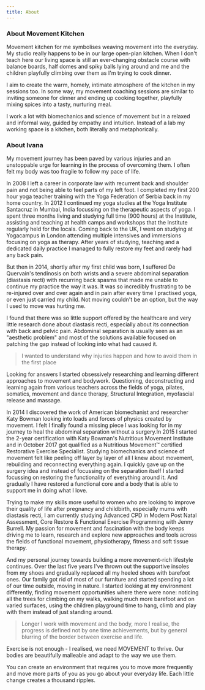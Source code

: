 ```yaml
---
title: About
---
```


### About Movement Kitchen

Movement kitchen for me symbolises weaving movement into the everyday. My studio
really happens to be in our large open-plan kitchen. When I don't teach here our
living space is still an ever‐changing obstacle course with balance boards, half
domes and spiky balls lying around and me and the children playfully climbing
over them as I'm trying to cook dinner.

I aim to create the warm, homely, intimate atmosphere of the kitchen in my
sessions too. In some way, my movement coaching sessions are similar to inviting
someone for dinner and ending up cooking together, playfully mixing spices into
a tasty, nurturing meal.

I work a lot with biomechanics and science of movement but in a relaxed and
informal way, guided by empathy and intuition. Instead of a lab my working space
is a kitchen, both literally and metaphorically.

### About Ivana

My movement journey has been paved by various injuries and an unstoppable urge
for learning in the process of overcoming them. I often felt my body was too
fragile to follow my pace of life.

In 2008 I left a career in corporate law with recurrent back and shoulder pain
and not being able to feel parts of my left foot. I completed my first 200 hour
yoga teacher training with the Yoga Federation of Serbia back in my home
country. In 2012 I continued my yoga studies at the Yoga Institute Santacruz in
Mumbai, India focussing on the therapeutic aspects of yoga. I spent three months
living and studying full time (900 hours) at the Institute, assisting and
teaching at health camps and workshops that the Institute regularly held for the
locals. Coming back to the UK, I went on studying at Yogacampus in London
attending multiple intensives and immersions focusing on yoga as therapy. After
years of studying, teaching and a dedicated daily practice I managed to fully
restore my feet and rarely had any back pain.

But then in 2014, shortly after my first child was born, I suffered De
Quervain's tendinosis on both wrists and a severe abdominal separation
(diastasis recti) with recurring back spasms that made me unable to continue my
practice the way it was. It was so incredibly frustrating to be re-injured over
and over again and in pain after every time I practised yoga, or even just
carried my child. Not moving couldn't be an option, but the way I used to move
was hurting me.

I found that there was so little support offered by the healthcare and very
little research done about diastasis recti, especially about its connection with
back and pelvic pain. Abdominal separation is usually seen as an "aesthetic
problem" and most of the solutions available focused on patching the gap instead
of looking into what had caused it.

> I wanted to understand why injuries happen and how to avoid them in the first
> place

Looking for answers I started obsessively researching and learning different
approaches to movement and bodywork. Questioning, deconstructing and learning
again from various teachers across the fields of yoga, pilates, somatics,
movement and dance therapy, Structural Integration, myofascial release and
massage.

In 2014 I discovered the work of American biomechanist and researcher Katy
Bowman looking into loads and forces of physics created by movement. I felt I
finally found a missing piece I was looking for in my journey to heal the
abdominal separation without a surgery.In 2015 I started the 2-year
certification with Katy Bowman's Nutritious Movement Institute and in October
2017 got qualified as a Nutritious Movement™ certified Restorative Exercise
Specialist. Studying biomechanics and science of movement felt like peeling off
layer by layer of all I knew about movement, rebuilding and reconnecting
everything again. I quickly gave up on the surgery idea and instead of focussing
on the separation itself I started focussing on restoring the functionality of
everything around it. And gradually I have restored a functional core and a body
that is able to support me in doing what I love.

Trying to make my skills more useful to women who are looking to improve their
quality of life after pregnancy and childbirth, especially mums with diastasis
recti, I am currently studying Advanced CPD in Modern Post Natal Assessment,
Core Restore & Functional Exercise Programming with Jenny Burrell. My passion
for movement and fascination with the body keeps driving me to learn, research
and explore new approaches and tools across the fields of functional movement,
physiotherapy, fitness and soft tissue therapy.

And my personal journey towards building a more movement-rich lifestyle
continues. Over the last five years I've thrown out the supportive insoles from
my shoes and gradually replaced all my heeled shoes with barefoot ones. Our
family got rid of most of our furniture and started spending a lot of our time
outside, moving in nature. I started looking at my environment differently,
finding movement opportunities where there were none: noticing all the trees for
climbing on my walks, walking much more barefoot and on varied surfaces, using
the children playground time to hang, climb and play with them instead of just
standing around.

> Longer I work with movement and the body, more I realise, the progress is
> defined not by one time achievements, but by general blurring of the border
> between exercise and life.

Exercise is not enough - I realised, we need MOVEMENT to thrive. Our bodies are
beautifully malleable and adapt to the way we use them.

You can create an environment that requires you to move more frequently and move
more parts of you as you go about your everyday life. Each little change creates
a thousand ripples.

[1]: https://nutritiousmovement.com/

